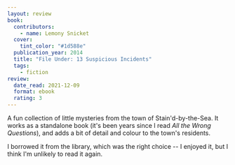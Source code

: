 ```yaml
---
layout: review
book:
  contributors:
    - name: Lemony Snicket
  cover:
    tint_color: "#1d588e"
  publication_year: 2014
  title: "File Under: 13 Suspicious Incidents"
  tags:
    - fiction
review:
  date_read: 2021-12-09
  format: ebook
  rating: 3
---
```


A fun collection of little mysteries from the town of Stain'd-by-the-Sea.
It works as a standalone book (it's been years since I read *All the Wrong Questions*), and adds a bit of detail and colour to the town's residents.

I borrowed it from the library, which was the right choice -- I enjoyed it, but I think I'm unlikely to read it again.


